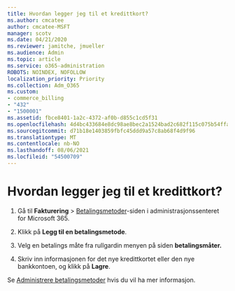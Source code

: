 ```yaml
---
title: Hvordan legger jeg til et kredittkort?
ms.author: cmcatee
author: cmcatee-MSFT
manager: scotv
ms.date: 04/21/2020
ms.reviewer: jamitche, jmueller
ms.audience: Admin
ms.topic: article
ms.service: o365-administration
ROBOTS: NOINDEX, NOFOLLOW
localization_priority: Priority
ms.collection: Adm_O365
ms.custom:
- commerce_billing
- "432"
- "1500001"
ms.assetid: fbce8401-1a2c-4372-af0b-d855c1cd5f31
ms.openlocfilehash: 4d4bc433684e8dc98ae8bec2a1524bad2c682f115c075b54ffa7263099de0011
ms.sourcegitcommit: d71b18e1403859fbfc45ddd9a57c8ab68f4d9f96
ms.translationtype: MT
ms.contentlocale: nb-NO
ms.lasthandoff: 08/06/2021
ms.locfileid: "54500709"
---
```

# <a name="how-do-i-add-a-credit-card"></a>Hvordan legger jeg til et kredittkort?

1. Gå til **Fakturering** \> [Betalingsmetoder](https://go.microsoft.com/fwlink/p/?linkid=2018806)-siden i administrasjonssenteret for Microsoft 365.

2. Klikk på **Legg til en betalingsmetode**.

3. Velg en betalings måte fra rullgardin menyen på siden **betalingsmåter.**

4. Skriv inn informasjonen for det nye kredittkortet eller den nye bankkontoen, og klikk på **Lagre**.

Se [Administrere betalingsmetoder](/microsoft-365/commerce/billing-and-payments/manage-payment-methods) hvis du vil ha mer informasjon. 
